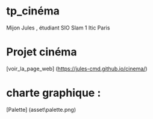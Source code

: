 # tp_cinéma
Mijon Jules , étudiant SIO Slam 1 Itic Paris

# Projet cinéma
[voir_la_page_web] (https://jules-cmd.github.io/cinema/)

# charte graphique :
[Palette] (asset\palette.png)
